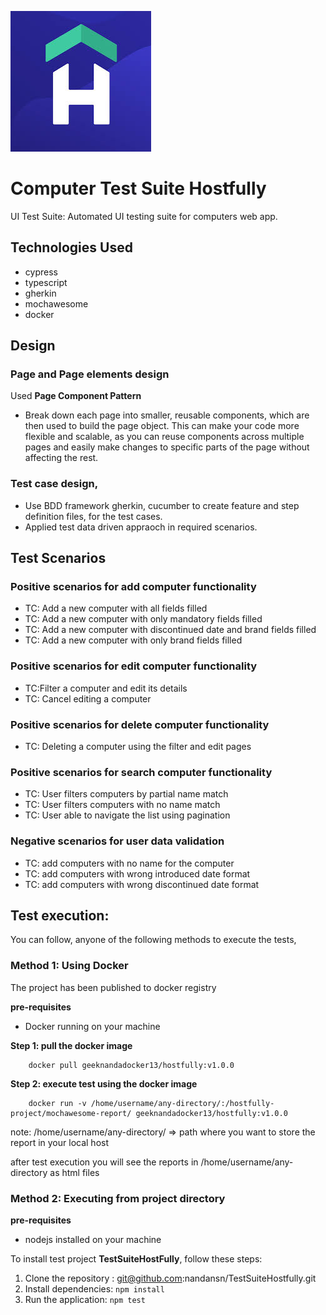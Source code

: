 ![Hostfully Logo](./logo.jpeg)

# Computer Test Suite Hostfully

UI Test Suite: Automated UI testing suite for computers web app.

## Technologies Used

- cypress
- typescript
- gherkin
- mochawesome
- docker

## Design

### Page and Page elements design

Used **Page Component Pattern**

- Break down each page into smaller, reusable components, which are then used to build the page object. This can make your code more flexible and scalable, as you can reuse components across multiple pages and easily make changes to specific parts of the page without affecting the rest.

### Test case design,

- Use BDD framework gherkin, cucumber to create feature and step definition files, for the test cases.
- Applied test data driven appraoch in required scenarios.

## Test Scenarios

### Positive scenarios for add computer functionality

- TC: Add a new computer with all fields filled
- TC: Add a new computer with only mandatory fields filled
- TC: Add a new computer with discontinued date and brand fields filled
- TC: Add a new computer with only brand fields filled

### Positive scenarios for edit computer functionality

- TC:Filter a computer and edit its details
- TC: Cancel editing a computer

### Positive scenarios for delete computer functionality

- TC: Deleting a computer using the filter and edit pages

### Positive scenarios for search computer functionality

- TC: User filters computers by partial name match
- TC: User filters computers with no name match
- TC: User able to navigate the list using pagination

### Negative scenarios for user data validation

- TC: add computers with no name for the computer
- TC: add computers with wrong introduced date format
- TC: add computers with wrong discontinued date format

## Test execution:

You can follow, anyone of the following methods to execute the tests,

### Method 1: Using Docker

The project has been published to docker registry

**pre-requisites**

- Docker running on your machine

**Step 1: pull the docker image**

```
    docker pull geeknandadocker13/hostfully:v1.0.0
```

**Step 2: execute test using the docker image**

```
    docker run -v /home/username/any-directory/:/hostfully-project/mochawesome-report/ geeknandadocker13/hostfully:v1.0.0
```

note: /home/username/any-directory/ => path where you want to store the report in your local host

after test execution you will see the reports in /home/username/any-directory as html files

### Method 2: Executing from project directory

**pre-requisites**

- nodejs installed on your machine

To install test project **TestSuiteHostFully**, follow these steps:

1. Clone the repository : git@github.com:nandansn/TestSuiteHostfully.git
2. Install dependencies: `npm install`
3. Run the application: `npm test`
